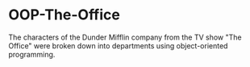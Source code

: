 # OOP-The-Office
The characters of the Dunder Mifflin company from the TV show "The Office" were broken down into departments using object-oriented programming.
